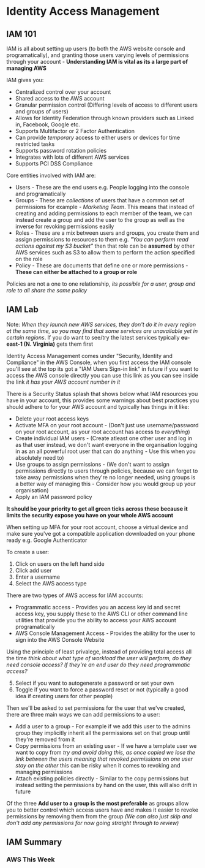 # Identity Access Management

## IAM 101

IAM is all about setting up users (to both the AWS website console and programatically), and granting those users varying levels of permissions through your account - **Understanding IAM is vital as its a large part of managing AWS**

IAM gives you:
* Centralized control over your account
* Shared access to the AWS account
* Granular permission control (Differing levels of access to different users and groups of users)
* Allows for Identity Federation through known providers such as Linked in, Facebook, Google etc.
* Supports Multifactor or 2 Factor Authentication
* Can provide *temporary* access to either users or devices for time restricted tasks
* Supports password rotation policies
* Integrates with lots of different AWS services
* Supports PCI DSS Compliance

Core entities involved with IAM are:
* Users - These are the end users e.g. People logging into the console and programatically
* Groups - These are *collections* of users that have a common set of permissions for example - *Marketing Team*. This means that instead of creating and adding permissions to each member of the team, we can instead create a group and add the user to the group as well as the inverse for revoking permissions easily
* Roles - These are a mix between users and groups, you create them and assign permissions to resources to them e.g. *"You can perform read actions against my S3 bucket"* then that role can be **assumed** by other AWS services such as S3 to allow them to perform the action specified on the role
* Policy - These are documents that define one or more permissions - **These can either be attached to a group or role**

Policies are not a one to one relationship, *its possible for a user, group and role to all share the same policy*

## IAM Lab

Note: *When they launch new AWS services, they don't do it in every region at the same time, so you may find that some services are unavailable yet in certain regions*. If you do want to see/try the latest services typically **eu-east-1 (N. Virginia)** gets them first

Identity Access Management comes under "Security, Identity and Compliance" in the AWS Console, when you first access the IAM console you'll see at the top its got a "IAM Users Sign-in link" in future if you want to access the AWS console directly you can use this link as you can see inside the link *it has your AWS account number in it*

There is a Security Status splash that shows below what IAM resources you have in your account, this provides some warnings about best practices you should adhere to for your AWS account and typically has things in it like:
* Delete your root access keys
* Activate MFA on your root account - (Don't just use username/password on your root account, as your root account has access to *everything*)
* Create individual IAM users - (Create atleast one other user and log in as that user instead, we don't want everyone in the organisation logging in as an all powerful root user that can do anything - Use this when you absolutely need to)
* Use groups to assign permissions - (We don't want to assign permissions directly to users through policies, because we can forget to take away permissions when they're no longer needed, using groups is a better way of managing this - Consider how you would group up your organisation)
* Apply an IAM password policy

**It should be your priority to get all green ticks across these because it limits the security expose you have on your whole AWS account**

When setting up MFA for your root account, choose a virtual device and make sure you've got a compatible application downloaded on your phone ready e.g. Google Authenticator

To create a user:
1. Click on users on the left hand side
2. Click add user
3. Enter a username
4. Select the AWS access type

There are two types of AWS access for IAM accounts:
* Programmatic access - Provides you an access key id and secret access key, you supply these to the AWS CLI or other command line utilities that provide you the ability to access your AWS account programatically
* AWS Console Management Access - Provides the ability for the user to sign into the AWS Console Website

Using the principle of least privalege, instead of providing total access all the time *think about what type of workload the user will perform, do they need console access? If they're an end user do they need programmatic access?*

5. Select if you want to autogenerate a password or set your own
6. Toggle if you want to force a password reset or not (typically a good idea if creating users for other people)

Then we'll be asked to set permissions for the user that we've created, there are three main ways we can add permissions to a user:
* Add a user to a group - For example if we add this user to the admins group they implicitly inherit all the permissions set on that group until they're removed from it
* Copy permissions from an existing user - If we have a template user we want to copy from *try and avoid doing this, as once copied we lose the link between the users meaning that revoked permissions on one user stay on the other* this can be risky when it comes to revoking and managing permissions
* Attach existing policies directly - Similar to the copy permissions but instead setting the permissions by hand on the user, this will also drift in future

Of the three **Add user to a group is the most preferable** as groups allow you to better control which access users have and makes it easier to revoke permissions by removing them from the group *(We can also just skip and don't add any permissions for now going straight through to review)*





## IAM Summary

### AWS This Week
